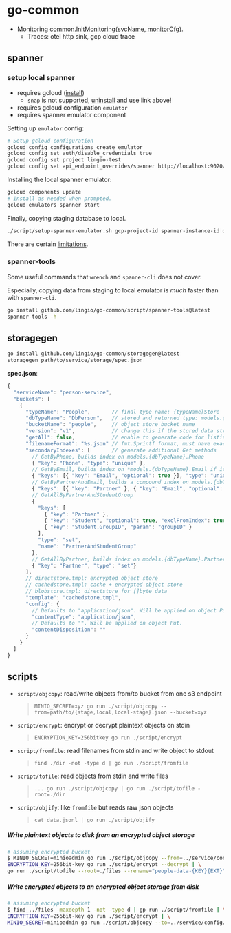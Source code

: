 # go-common

- Monitoring [common.InitMonitoring(svcName, monitorCfg)](trace.go#L56).
  - Traces: otel http sink, gcp cloud trace

## spanner

### setup local spanner

- requires gcloud ([install](https://cloud.google.com/sdk/docs/install))
  - `snap` is not supported, [uninstall](https://cloud.google.com/sdk/docs/downloads-snap) and use link above!
- requires gcloud configuration `emulator`
- requires spanner emulator component

Setting up `emulator` config:
```bash
# Setup gcloud configuration
gcloud config configurations create emulator
gcloud config set auth/disable_credentials true
gcloud config set project lingio-test
gcloud config set api_endpoint_overrides/spanner http://localhost:9020/
```

Installing the local spanner emulator:
```bash
gcloud components update
# Install as needed when prompted.
gcloud emulators spanner start
```

Finally, copying staging database to local.
```bash
./script/setup-spanner-emulator.sh gcp-project-id spanner-instance-id database-name
```

There are certain [limitations](https://cloud.google.com/spanner/docs/emulator#limitations).

### spanner-tools

Some useful commands that `wrench` and `spanner-cli` does not cover.

Especially, copying data from staging to local emulator is *much* faster than with `spanner-cli`.

```bash
go install github.com/lingio/go-common/script/spanner-tools@latest
spanner-tools -h
```

## storagegen

```bash
go install github.com/lingio/go-common/storagegen@latest
storagegen path/to/service/storage/spec.json
```

**spec.json**:
```javascript
{
  "serviceName": "person-service",
  "buckets": [
    {
      "typeName": "People",       // final type name: {typeName}Store
      "dbTypeName": "DbPerson",   // stored and returned type: models.{dbTypeName}
      "bucketName": "people",     // object store bucket name
      "version": "v1",            // change this if the stored data structure is changed
      "getAll": false,            // enable to generate code for listing all objects
      "filenameFormat": "%s.json" // fmt.Sprintf format, must have exactly one %s (ID)
      "secondaryIndexes": [       // generate additional Get methods
        // GetByPhone, builds index on models.{dbTypeName}.Phone
        { "key": "Phone", "type": "unique" },
        // GetByEmail, builds index on *models.{dbTypeName}.Email if it not nil
        { "keys": [{ "key": "Email", "optional": true }], "type": "unique" },
        // GetByPartnerAndEmail, builds a compound index on models.{dbTypeName}.Partner and *models.{dbTypeName}.Email if it not nil
        { "keys": [{ "key": "Partner" }, { "key": "Email", "optional": true }], "type": "unique", "name": "PartnerAndEmail" },
        // GetAllByPartnerAndStudentGroup
        {
          "keys": [
            { "key": "Partner" },
            { "key": "Student", "optional": true, "exclFromIndex": true },
            { "key": "Student.GroupID", "param": "groupID" }
          ],
          "type": "set",
          "name": "PartnerAndStudentGroup"
        },
        // GetAllByPartner, builds index on models.{dbTypeName}.Partner
        { "key": "Partner", "type": "set"}
      ],
      // directstore.tmpl: encrypted object store
      // cachedstore.tmpl: cache + encrypted object store
      // blobstore.tmpl: directstore for []byte data
      "template": "cachedstore.tmpl",
      "config": {
        // Defaults to "application/json". Will be applied on object Put.
        "contentType": "application/json",
        // Defaults to "". Will be applied on object Put.
        "contentDisposition": ""
      }
    }
  ]
}
```

## scripts

- `script/objcopy`: read/write objects from/to bucket from one s3 endpoint
  > `MINIO_SECRET=xyz go run ./script/objcopy --from=path/to/{stage,local,local-stage}.json --bucket=xyz`
- `script/encrypt`: encrypt or decrypt plaintext objects on stdin
  > `ENCRYPTION_KEY=256bitkey go run ./script/encrypt`
- `script/fromfile`: read filenames from stdin and write object to stdout
  > `find ./dir -not -type d | go run ./script/fromfile`
- `script/tofile`: read objects from stdin and write files
  > `... go run ./script/objcopy | go run ./script/tofile -root=./dir`
- `script/objify`: like `fromfile` but reads raw json objects
  > `cat data.jsonl | go run ./script/objify`

##### Write plaintext objects to disk from an encrypted object storage

```bash
# assuming encrypted bucket
$ MINIO_SECRET=minioadmin go run ./script/objcopy --from=../service/config/local-stage.json --bucket=people | \
ENCRYPTION_KEY=256bit-key go run ./script/encrypt --decrypt | \
go run ./script/tofile --root=./files --rename="people-data-{KEY}{EXT}"
```

##### Write encrypted objects to an encrypted object storage from disk

```bash
# assuming encrypted bucket
$ find ../files -maxdepth 1 -not -type d | gp run ./script/fromfile | \
ENCRYPTION_KEY=256bit-key go run ./script/encrypt | \
MINIO_SECRET=minioadmin go run ./script/objcopy --to=../service/config/local-stage.json --bucket=people
```

